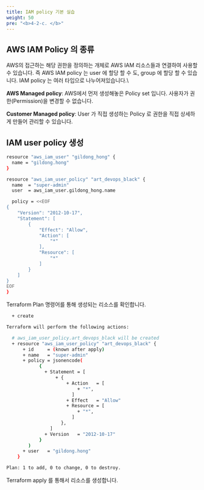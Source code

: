 ```yaml
---
title: IAM policy 기본 실습
weight: 50
pre: "<b>4-2-c. </b>"
---
```



## AWS IAM Policy 의 종류

AWS의 접근하는 해당 권한을 정의하는 개체로 AWS IAM 리소스들과 연결하여 사용할 수 있습니다.
즉 AWS IAM policy 는 user 에 할당 할 수 도, group 에 할당 할 수 있습니다.
IAM policy 는 여러 타입으로 나누어져있습니다.\

**AWS Managed policy**: AWS에서 먼저 생성해놓은 Policy set 입니다. 사용자가 권한(Permission)을 변경할 수 없습니다.

**Customer Managed policy**: User 가 직접 생성하는 Policy 로 권한을 직접 상세하게 만들어 관리할 수 있습니다.

## IAM user policy 생성

```bash
resource "aws_iam_user" "gildong_hong" {
  name = "gildong.hong"
}

resource "aws_iam_user_policy" "art_devops_black" {
  name  = "super-admin"
  user  = aws_iam_user.gildong_hong.name

  policy = <<EOF
{
    "Version": "2012-10-17",
    "Statement": [
        {
            "Effect": "Allow",
            "Action": [
                "*"
            ],
            "Resource": [
                "*"
            ]
        }
    ]
}
EOF
}
```

Terraform Plan 명령어를 통해 생성되는 리소스를 확인합니다.

```bash
  + create

Terraform will perform the following actions:

  # aws_iam_user_policy.art_devops_black will be created
  + resource "aws_iam_user_policy" "art_devops_black" {
      + id     = (known after apply)
      + name   = "super-admin"
      + policy = jsonencode(
            {
              + Statement = [
                  + {
                      + Action   = [
                          + "*",
                        ]
                      + Effect   = "Allow"
                      + Resource = [
                          + "*",
                        ]
                    },
                ]
              + Version   = "2012-10-17"
            }
        )
      + user   = "gildong.hong"
    }

Plan: 1 to add, 0 to change, 0 to destroy.
```

Terraform apply 를 통해서 리소스를 생성합니다.

```bash

```
